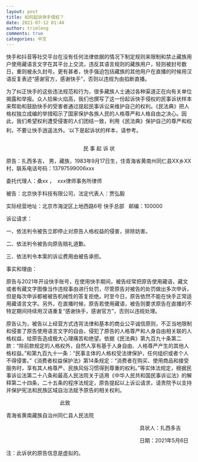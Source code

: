 ```yaml
---
layout: post
title: 如何起诉快手侵权？
date: 2021-07-12 01:44
author: trimleng
comments: true
categories: 中文
---
```

<!-- wp:paragraph -->
<p>快手和抖音等社交平台在没有任何法律依据的情况下制定规则来限制和禁止藏族用户使用藏语言文字在其平台上交流，违反其语言规则的藏族用户，轻则被封号数日，重则被永久封号。更有甚者，快手强迫包括藏族的其他用户在直播的时候用汉语反复表述“感谢官方，感谢快手”，否则以违规为由掐断直播。</p>
<!-- /wp:paragraph -->

<!-- wp:more -->
<!--more-->
<!-- /wp:more -->

<!-- wp:paragraph -->
<p>为了纠正快手的这些违法规范和行为，很多藏族人士通过各种渠道正在向有关单位揭露和举报。众人拾柴火焰高，我们也撰写了这一份起诉快手侵权的民事诉状样本来帮助和鼓励快手的受害者通过提起民事诉讼来维护自己的权利。《民法典》把人格权独立成编的举措昭示了国家保护各族人民的人格尊严和人格自由之决心。因此，我们希望权利遭受侵害的人们团结一致，利用《民法典》保护自己的尊严和权利，不要让快手逍遥法外。་以下是起诉状的样本，请参考。</p>
<!-- /wp:paragraph -->

<!-- wp:paragraph {"align":"center"} -->
<p style="text-align:center">民 事 起 诉 状</p>
<!-- /wp:paragraph -->

<!-- wp:paragraph -->
<p>原告：扎西多吉， 男，藏族，1983年9月17日生，住青海省黄南州同仁县XX乡XX村，联系电话号码：13797599006xxx </p>
<!-- /wp:paragraph -->

<!-- wp:paragraph -->
<p>委托代理人：桑xx ，  xxx律师事务所律师</p>
<!-- /wp:paragraph -->

<!-- wp:paragraph -->
<p>被告：北京快手科技有限公司，法定代表人：贾弘毅</p>
<!-- /wp:paragraph -->

<!-- wp:paragraph -->
<p>实际经营地址：北京市海淀区上地西路6号 快手总部 &nbsp; 邮编：100000<br></p>
<!-- /wp:paragraph -->

<!-- wp:paragraph -->
<p>诉讼请求：</p>
<!-- /wp:paragraph -->

<!-- wp:paragraph -->
<p>一、依法判令被告立即停止对原告人格权益的侵害，排除妨害。</p>
<!-- /wp:paragraph -->

<!-- wp:paragraph -->
<p>二、依法判令被告向原告赔礼道歉。</p>
<!-- /wp:paragraph -->

<!-- wp:paragraph -->
<p>三、依法判令本案的诉讼费用由被告承担。</p>
<!-- /wp:paragraph -->

<!-- wp:paragraph -->
<p>事实和理由：</p>
<!-- /wp:paragraph -->

<!-- wp:paragraph -->
<p>原告与2021年开设快手账号，在使用快手期间，被告经常把原告使用藏语，藏文或者有藏文字图像当作违规事由进行处罚，尽管原告对被告的处罚做出多次申诉，但是每次申诉都被被告机械性的答复拒绝。时至今日，原告依然不能在快手正常适用藏语言文字。另外，在直播时候，原告若使用藏语，被告则要求原告在直播的不特定期间持续用汉语重复“感谢快手，感谢官方”，否则以违规处理。</p>
<!-- /wp:paragraph -->

<!-- wp:paragraph -->
<p>原告认为，被告以上经营方式违背法律和基本的商业公平诚信原则，不正当地限制和侵害了原告使用语言文字的自由，侵犯了原告的人格尊严和人身自由相关联的人格权益，给原告造成极大心理痛苦和绝望。依据《民法典》第九百九十条第二款：“除前款规定的人格权外，自然人享有基于人身自由、人格尊严产生的其他人格权益。”和第九百九十一条：“民事主体的人格权受法律保护，任何组织或者个人不得侵害。”《消费者权益保护法》第14条规定：“消费者在购买、使用商品和接受服务时，享有其人格尊严、民族风俗习惯得到尊重的权利。”等实体法规定，根据民事诉讼法第二十八条和最高人民法院关于适用《中华人民共和国民事诉讼法》的解释第二十四条，二十五条的程序法规定，原告提起以上诉讼请求，请贵院予以支持并保护宪法和民族区域自治法赋予原告的相关权利。<br></p>
<!-- /wp:paragraph -->

<!-- wp:paragraph -->
<p>&nbsp;&nbsp;&nbsp;&nbsp;&nbsp;&nbsp;&nbsp;&nbsp;&nbsp;&nbsp;&nbsp;&nbsp;&nbsp;&nbsp;&nbsp;&nbsp;&nbsp;&nbsp;&nbsp;&nbsp;&nbsp;&nbsp;&nbsp;&nbsp;&nbsp;&nbsp;&nbsp;&nbsp;&nbsp;&nbsp;&nbsp;&nbsp;&nbsp;&nbsp;&nbsp;&nbsp;&nbsp;此致</p>
<!-- /wp:paragraph -->

<!-- wp:paragraph -->
<p>青海省黄南藏族自治州同仁县人民法院<br></p>
<!-- /wp:paragraph -->

<!-- wp:paragraph -->
<p>&nbsp;&nbsp;&nbsp;&nbsp;&nbsp;&nbsp;&nbsp;&nbsp;&nbsp;&nbsp;&nbsp;&nbsp;&nbsp;&nbsp;&nbsp;&nbsp;&nbsp;&nbsp;&nbsp;&nbsp;&nbsp;&nbsp;&nbsp;&nbsp;&nbsp;&nbsp;&nbsp;&nbsp;&nbsp;&nbsp;&nbsp;&nbsp;&nbsp;&nbsp;&nbsp;&nbsp;&nbsp;&nbsp;&nbsp;&nbsp;&nbsp;&nbsp;&nbsp;&nbsp;&nbsp;&nbsp;&nbsp;&nbsp;&nbsp;&nbsp;&nbsp;&nbsp;&nbsp;&nbsp;&nbsp;&nbsp;&nbsp;&nbsp;&nbsp;&nbsp;&nbsp;&nbsp;&nbsp;&nbsp;&nbsp;&nbsp;&nbsp;&nbsp;&nbsp;&nbsp;&nbsp;&nbsp;&nbsp;&nbsp;&nbsp;&nbsp;&nbsp;&nbsp;&nbsp;&nbsp;&nbsp;&nbsp;&nbsp;&nbsp;&nbsp;&nbsp;&nbsp;&nbsp;&nbsp;&nbsp;&nbsp;&nbsp;具状人：扎西多吉</p>
<!-- /wp:paragraph -->

<!-- wp:paragraph -->
<p>&nbsp;&nbsp;&nbsp;&nbsp;&nbsp;&nbsp;&nbsp;&nbsp;&nbsp;&nbsp;&nbsp;&nbsp;&nbsp;&nbsp;&nbsp;&nbsp;&nbsp;&nbsp;&nbsp;&nbsp;&nbsp;&nbsp;&nbsp;&nbsp;&nbsp;&nbsp;&nbsp;&nbsp;&nbsp;&nbsp;&nbsp;&nbsp;&nbsp;&nbsp;&nbsp;&nbsp;&nbsp;&nbsp;&nbsp;&nbsp;&nbsp;&nbsp;&nbsp;&nbsp;&nbsp;&nbsp;&nbsp;&nbsp;&nbsp;&nbsp;&nbsp;&nbsp;&nbsp;&nbsp;&nbsp;&nbsp;&nbsp;&nbsp;&nbsp;&nbsp;&nbsp;&nbsp;&nbsp;&nbsp;&nbsp;&nbsp;&nbsp;&nbsp;&nbsp;&nbsp;&nbsp;&nbsp;&nbsp;&nbsp;&nbsp;&nbsp;&nbsp;&nbsp;&nbsp;&nbsp;&nbsp;&nbsp;&nbsp;&nbsp;&nbsp;&nbsp;&nbsp;&nbsp;&nbsp;&nbsp;&nbsp;&nbsp;日期：2021年5月6日</p>
<!-- /wp:paragraph -->

<!-- wp:paragraph -->
<p>注：此诉状的原告信息是虚拟的。<br></p>
<!-- /wp:paragraph -->
